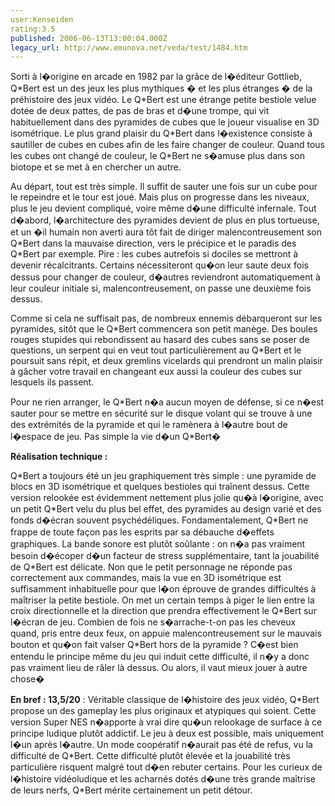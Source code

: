 ```yaml
---
user:Kenseiden
rating:3.5
published: 2006-06-13T13:00:04.000Z
legacy_url: http://www.emunova.net/veda/test/1484.htm
---
```

Sorti à l�origine en arcade en 1982 par la grâce de l�éditeur Gottlieb, Q\*Bert est un des jeux les plus mythiques � et les plus étranges � de la préhistoire des jeux vidéo. Le Q\*Bert est une étrange petite bestiole velue dotée de deux pattes, de pas de bras et d�une trompe, qui vit habituellement dans des pyramides de cubes que le joueur visualise en 3D isométrique. Le plus grand plaisir du Q\*Bert dans l�existence consiste à sautiller de cubes en cubes afin de les faire changer de couleur. Quand tous les cubes ont changé de couleur, le Q\*Bert ne s�amuse plus dans son biotope et se met à en chercher un autre.  

  

Au départ, tout est très simple. Il suffit de sauter une fois sur un cube pour le repeindre et le tour est joué. Mais plus on progresse dans les niveaux, plus le jeu devient compliqué, voire même d�une difficulté infernale. Tout d�abord, l�architecture des pyramides devient de plus en plus tortueuse, et un �il humain non averti aura tôt fait de diriger malencontreusement son Q\*Bert dans la mauvaise direction, vers le précipice et le paradis des Q\*Bert par exemple. Pire : les cubes autrefois si dociles se mettront à devenir récalcitrants. Certains nécessiteront qu�on leur saute deux fois dessus pour changer de couleur, d�autres reviendront automatiquement à leur couleur initiale si, malencontreusement, on passe une deuxième fois dessus.  

  

Comme si cela ne suffisait pas, de nombreux ennemis débarqueront sur les pyramides, sitôt que le Q\*Bert commencera son petit manège. Des boules rouges stupides qui rebondissent au hasard des cubes sans se poser de questions, un serpent qui en veut tout particulièrement au Q\*Bert et le poursuit sans répit, et deux gremlins vicelards qui prendront un malin plaisir à gâcher votre travail en changeant eux aussi la couleur des cubes sur lesquels ils passent.  

  

Pour ne rien arranger, le Q\*Bert n�a aucun moyen de défense, si ce n�est sauter pour se mettre en sécurité sur le disque volant qui se trouve à une des extrémités de la pyramide et qui le ramènera à l�autre bout de l�espace de jeu. Pas simple la vie d�un Q\*Bert�  

  

**Réalisation technique :**   

Q\*Bert a toujours été un jeu graphiquement très simple : une pyramide de blocs en 3D isométrique et quelques bestioles qui traînent dessus. Cette version relookée est évidemment nettement plus jolie qu�à l�origine, avec un petit Q\*Bert velu du plus bel effet, des pyramides au design varié et des fonds d�écran souvent psychédéliques. Fondamentalement, Q\*Bert ne frappe de toute façon pas les esprits par sa débauche d�effets graphiques. La bande sonore est plutôt soûlante : on n�a pas vraiment besoin d�écoper d�un facteur de stress supplémentaire, tant la jouabilité de Q\*Bert est délicate. Non que le petit personnage ne réponde pas correctement aux commandes, mais la vue en 3D isométrique est suffisamment inhabituelle pour que l�on éprouve de grandes difficultés à maîtriser la petite bestiole. On met un certain temps à piger le lien entre la croix directionnelle et la direction que prendra effectivement le Q\*Bert sur l�écran de jeu. Combien de fois ne s�arrache-t-on pas les cheveux quand, pris entre deux feux, on appuie malencontreusement sur le mauvais bouton et qu�on fait valser Q\*Bert hors de la pyramide ? C�est bien entendu le principe même du jeu qui induit cette difficulté, il n�y a donc pas vraiment lieu de râler là dessus. Ou alors, il vaut mieux jouer à autre chose�  

  

**En bref : 13,5/20** : Véritable classique de l�histoire des jeux vidéo, Q\*Bert propose un des gameplay les plus originaux et atypiques qui soient. Cette version Super NES n�apporte à vrai dire qu�un relookage de surface à ce principe ludique plutôt addictif. Le jeu à deux est possible, mais uniquement l�un après l�autre. Un mode coopératif n�aurait pas été de refus, vu la difficulté de Q\*Bert. Cette difficulté plutôt élevée et la jouabilité très particulière risquent malgré tout d�en rebuter certains. Pour les curieux de l�histoire vidéoludique et les acharnés dotés d�une très grande maîtrise de leurs nerfs, Q\*Bert mérite certainement un petit détour.